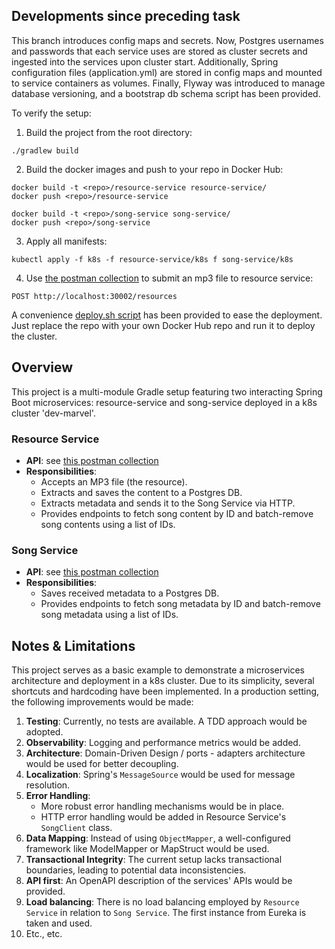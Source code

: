 ## Developments since preceding task

This branch introduces config maps and secrets. Now, Postgres usernames and passwords that each service uses are 
stored as cluster secrets and ingested into the services upon cluster start. Additionally, Spring configuration
files (application.yml) are stored in config maps and mounted to service containers as volumes. Finally, Flyway was 
introduced to manage database versioning, and a bootstrap db schema script has been provided.

To verify the setup:
1. Build the project from the root directory:
```shell
./gradlew build
```
2. Build the docker images and push to your repo in Docker Hub:
```shell
docker build -t <repo>/resource-service resource-service/
docker push <repo>/resource-service

docker build -t <repo>/song-service song-service/
docker push <repo>/song-service
```
3. Apply all manifests:
```shell
kubectl apply -f k8s -f resource-service/k8s f song-service/k8s
```

4. Use [the postman collection](k8s-overview.postman_collection.json) to submit an mp3 file to resource service:
```shell
POST http://localhost:30002/resources
```

A convenience [deploy.sh script](./deploy.sh) has been provided to ease the deployment. Just replace the repo with 
your own Docker Hub repo and run it to deploy the cluster.

## Overview

This project is a multi-module Gradle setup featuring two interacting Spring Boot microservices: resource-service
and song-service deployed in a k8s cluster 'dev-marvel'.

### Resource Service

- **API**: see [this postman collection](k8s-overview.postman_collection.json)
- **Responsibilities**:
    - Accepts an MP3 file (the resource).
    - Extracts and saves the content to a Postgres DB.
    - Extracts metadata and sends it to the Song Service via HTTP.
    - Provides endpoints to fetch song content by ID and batch-remove song contents using a list of IDs.

### Song Service

- **API**: see [this postman collection](k8s-overview.postman_collection.json)
- **Responsibilities**:
    - Saves received metadata to a Postgres DB.
    - Provides endpoints to fetch song metadata by ID and batch-remove song metadata using a list of IDs.

## Notes & Limitations

This project serves as a basic example to demonstrate a microservices architecture and deployment in a k8s cluster. 
Due to its simplicity, several shortcuts and hardcoding have been implemented. In a production setting, the 
following improvements would be made:

1. **Testing**: Currently, no tests are available. A TDD approach would be adopted.
2. **Observability**: Logging and performance metrics would be added.
3. **Architecture**: Domain-Driven Design / ports - adapters architecture would be used for better decoupling.
4. **Localization**: Spring's `MessageSource` would be used for message resolution.
5. **Error Handling**:
    - More robust error handling mechanisms would be in place.
    - HTTP error handling would be added in Resource Service's `SongClient` class.
6. **Data Mapping**: Instead of using `ObjectMapper`, a well-configured framework like ModelMapper or MapStruct would be
   used.
7. **Transactional Integrity**: The current setup lacks transactional boundaries, leading to potential data
   inconsistencies.
8. **API first**: An OpenAPI description of the services' APIs would be provided.
9. **Load balancing**: There is no load balancing employed by `Resource Service` in relation to `Song Service`. The
   first instance from Eureka is taken and used.
10. Etc., etc.

